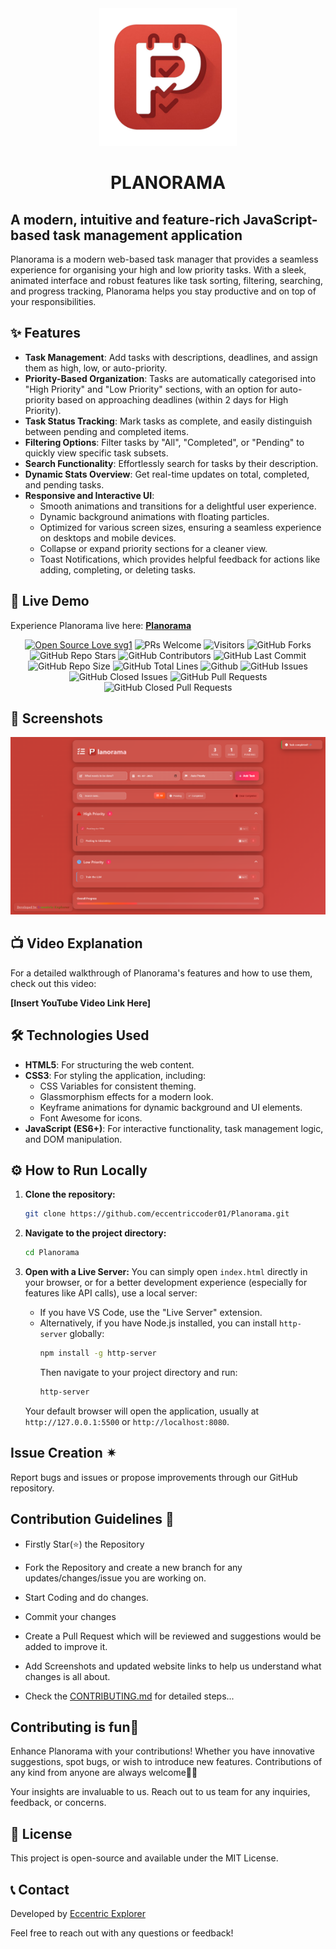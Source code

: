 <div align="center"><img src="PlanoramaLogo.png" style="width: 220px; height: 220px;" /></div>

# <div align="center">PLANORAMA</div>

## A modern, intuitive and feature-rich JavaScript-based task management application

Planorama is a modern web-based task manager that provides a seamless experience for organising your high and low priority tasks. With a sleek, animated interface and robust features like task sorting, filtering, searching, and progress tracking, Planorama helps you stay productive and on top of your responsibilities.

## ✨ Features

  * **Task Management**: Add tasks with descriptions, deadlines, and assign them as high, low, or auto-priority.
  * **Priority-Based Organization**: Tasks are automatically categorised into "High Priority" and "Low Priority" sections, with an option for auto-priority based on approaching deadlines (within 2 days for High Priority).
  * **Task Status Tracking**: Mark tasks as complete, and easily distinguish between pending and completed items.
  * **Filtering Options**: Filter tasks by "All", "Completed", or "Pending" to quickly view specific task subsets.
  * **Search Functionality**: Effortlessly search for tasks by their description.
  * **Dynamic Stats Overview**: Get real-time updates on total, completed, and pending tasks.
  * **Responsive and Interactive UI**:
      * Smooth animations and transitions for a delightful user experience.
      * Dynamic background animations with floating particles.
      * Optimized for various screen sizes, ensuring a seamless experience on desktops and mobile devices.
      * Collapse or expand priority sections for a cleaner view.
      * Toast Notifications, which provides helpful feedback for actions like adding, completing, or deleting tasks.

## 🚀 Live Demo

Experience Planorama live here: [**Planorama**](https://www.google.com/search?q=https://eccentriccoder01.github.io/Planorama)

 <div align="center">
 <p>

[![Open Source Love svg1](https://badges.frapsoft.com/os/v1/open-source.svg?v=103)](https://github.com/ellerbrock/open-source-badges/)
![PRs Welcome](https://img.shields.io/badge/PRs-Welcome-brightgreen.svg?style=flat)
![Visitors](https://api.visitorbadge.io/api/Visitors?path=eccentriccoder01%2FPlanorama%20&countColor=%23263759&style=flat)
![GitHub Forks](https://img.shields.io/github/forks/eccentriccoder01/Planorama)
![GitHub Repo Stars](https://img.shields.io/github/stars/eccentriccoder01/Planorama)
![GitHub Contributors](https://img.shields.io/github/contributors/eccentriccoder01/Planorama)
![GitHub Last Commit](https://img.shields.io/github/last-commit/eccentriccoder01/Planorama)
![GitHub Repo Size](https://img.shields.io/github/repo-size/eccentriccoder01/Planorama)
![GitHub Total Lines](https://sloc.xyz/github/eccentriccoder01/Planorama)
![Github](https://img.shields.io/github/license/eccentriccoder01/Planorama)
![GitHub Issues](https://img.shields.io/github/issues/eccentriccoder01/Planorama)
![GitHub Closed Issues](https://img.shields.io/github/issues-closed-raw/eccentriccoder01/Planorama)
![GitHub Pull Requests](https://img.shields.io/github/issues-pr/eccentriccoder01/Planorama)
![GitHub Closed Pull Requests](https://img.shields.io/github/issues-pr-closed/eccentriccoder01/Planorama)
 </p>
 </div>

## 📸 Screenshots

<div align="center"><img src="App.png"/></div>

## 📺 Video Explanation

For a detailed walkthrough of Planorama's features and how to use them, check out this video:

**[Insert YouTube Video Link Here]**

## 🛠️ Technologies Used

  * **HTML5**: For structuring the web content.
  * **CSS3**: For styling the application, including:
      * CSS Variables for consistent theming.
      * Glassmorphism effects for a modern look.
      * Keyframe animations for dynamic background and UI elements.
      * Font Awesome for icons.
  * **JavaScript (ES6+)**: For interactive functionality, task management logic, and DOM manipulation.

## ⚙️ How to Run Locally

1.  **Clone the repository:**

    ```bash
    git clone https://github.com/eccentriccoder01/Planorama.git
    ```

2.  **Navigate to the project directory:**

    ```bash
    cd Planorama
    ```

3.  **Open with a Live Server:**
    You can simply open `index.html` directly in your browser, or for a better development experience (especially for features like API calls), use a local server:
      * If you have VS Code, use the "Live Server" extension.
      * Alternatively, if you have Node.js installed, you can install `http-server` globally:
        ```bash
        npm install -g http-server
        ```
        Then navigate to your project directory and run:
        ```bash
        http-server
        ```
    Your default browser will open the application, usually at `http://127.0.0.1:5500` or `http://localhost:8080`.

## Issue Creation ✴
Report bugs and  issues or propose improvements through our GitHub repository.

## Contribution Guidelines 📑

- Firstly Star(⭐) the Repository
- Fork the Repository and create a new branch for any updates/changes/issue you are working on.
- Start Coding and do changes.
- Commit your changes
- Create a Pull Request which will be reviewed and suggestions would be added to improve it.
- Add Screenshots and updated website links to help us understand what changes is all about.

- Check the [CONTRIBUTING.md](CONTRIBUTING.md) for detailed steps...

    
## Contributing is fun🧡

Enhance Planorama with your contributions! Whether you have innovative suggestions, spot bugs, or wish to introduce new features.
Contributions of any kind from anyone are always welcome🌟❕

Your insights are invaluable to us. Reach out to us team for any inquiries, feedback, or concerns.

## 📄 License

This project is open-source and available under the MIT License.

## 📞 Contact

Developed by [Eccentric Explorer](https://eccentriccoder01.github.io/Me)

Feel free to reach out with any questions or feedback\!